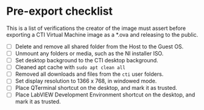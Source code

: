# Pre-export checklist

This is a list of verifications the creator of the image must assert before exporting a CTI Virtual Machine image as a *.ova and releasing to the public.

- [ ] Delete and remove all shared folder from the Host to the Guest OS.
- [ ] Unmount any folders or media, such as the NI installer ISO.
- [ ] Set desktop background to the CTI desktop background.
- [ ] Cleaned apt cache with ```sudo apt clean all```
- [ ] Removed all downloads and files from the ```cti``` user folders.
- [ ] Set display resolution to 1366 x 768, in windowed mode.
- [ ] Place QTerminal shortcut on the desktop, and mark it as trusted.
- [ ] Place LabVIEW Development Environment shortcut on the desktop, and mark it as trusted.
